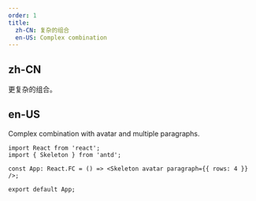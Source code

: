 ```yaml
---
order: 1
title:
  zh-CN: 复杂的组合
  en-US: Complex combination
---
```


## zh-CN

更复杂的组合。

## en-US

Complex combination with avatar and multiple paragraphs.

```tsx
import React from 'react';
import { Skeleton } from 'antd';

const App: React.FC = () => <Skeleton avatar paragraph={{ rows: 4 }} />;

export default App;
```
